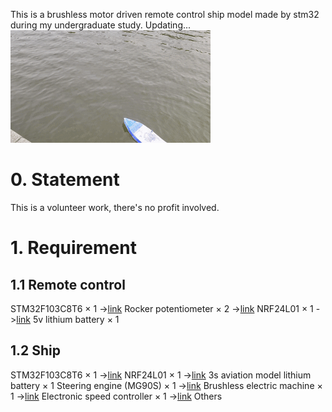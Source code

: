This is a brushless motor driven remote control ship model made by stm32 during my undergraduate study. Updating...
![image](https://github.com/lane-cv/ship_model/blob/master/show.gif)
# 0. Statement
This is a volunteer work, there's no profit involved.
# 1. Requirement
## 1.1 **Remote control**
STM32F103C8T6 $\times$ 1 ->[link](https://m.tb.cn/h.5xFwGkP13reQK37?tk=Z2fjWMbFNex)
Rocker potentiometer $\times$ 2 ->[link](https://m.tb.cn/h.5xcme4sOZ0JTW2X?tk=1Te3WMbEX3z)
NRF24L01 $\times$ 1 ->[link](https://m.tb.cn/h.5xcmQWK53v7KsK6?tk=hB39WMbwBUj)
5v lithium battery $\times$ 1 
## 1.2 **Ship**
STM32F103C8T6 $\times$ 1 ->[link](https://m.tb.cn/h.5xFwGkP13reQK37?tk=Z2fjWMbFNex)
NRF24L01 $\times$ 1 ->[link](https://m.tb.cn/h.5xcmQWK53v7KsK6?tk=hB39WMbwBUj)
3s aviation model lithium battery $\times$ 1
Steering engine (MG90S)  $\times$ 1 ->[link](https://m.tb.cn/h.5DXc5u8oihO6gcP?tk=H8SLWMbDXlX)
Brushless electric machine $\times$ 1 ->[link](https://m.tb.cn/h.5xFyaZGT3dzLgQW?tk=yduOWMbDMBl)
Electronic speed controller $\times$ 1  ->[link](https://m.tb.cn/h.5xFyaZGT3dzLgQW?tk=yduOWMbDMBl)
Others

